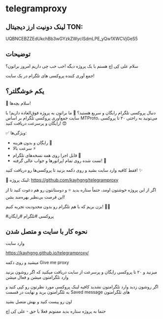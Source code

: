 # telegramproxy

## لینک دونیت ارز دیجیتال TON:

UQBNCEBZZEdUkchBb3wGYzkZWyclSdmLPE_yQw1XWCVjGeS5



## توضیحات

سلام علی کِی اِچ هستم با یک پروژه دیگه !خب خب چی داریم امروز براتون؟

جمع آوری کننده پروکسی های تلگرام در یک سایت!

## یکم خوشگلتر؟
🌟 سلام بچه‌ها! 

دنبال پروکسی تلگرام رایگان و سریع هستید؟ 🚀 ما براتون یه پروژه فوق‌العاده داریم! با سایت جمع‌آوری پروکسی تلگرام بر اساس MTProto، می‌تونید به راحتی ۲۰ تا پروکسی رایگان و پرسرعت دریافت کنید! 😍

✅ ویژگی‌ها:

- رایگان و بدون هزینه 💸
- سرعت بالا ⚡
- قابل اجرا روی همه نسخه‌های تلگرام 📱
- تست شده روی تمام اپراتورها و جواب عالی گرفته! 📶

فقط کافیه وارد سایت بشید و روی دکمه بزنید تا پروکسی‌ها رو دریافت کنید! ✨

🔗 لینک پروژه:
https://github.com/kayhgng/telegramproxy

اگر از این پروژه خوشتون اومد، حتماً ستاره بدید ⭐️ و دوستانتون رو هم دعوت کنید تا از این فرصت بی‌نظیر بهره‌مند بشن! 

بزن بریم که با هم تلگرام رو بدون محدودیت تجربه کنیم! 💬🔥

#پروکسی #تلگرام #رایگان




## نحوه کار با سایت و متصل شدن

وارد سایت 

https://kayhgng.github.io/telegramproxy/

میشید و روی دکمه Give me proxy 

میزنید و ۲۰ تا پروکسی رایگان و پرسرعت از سایت دریافت میکنید که اگر روشون بزنید وارد تلگرامتون میشن و فعال میشن

اگر روشون زدید وارد تلگرامتون نشدید کافیه لینک پروکسی مورد نظرتون رو کپی کنید و به تلگرامتون برید و نهایت در قسمت Saved message های تلگرامتون 

اون رو پیست کنید و بهش متصل بشید


حتما به پروژه ستاره بدید ممنونم فعلا یا حق - علی کِی اِچ


